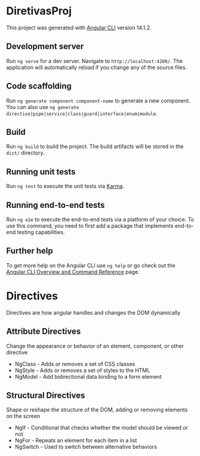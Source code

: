 # DiretivasProj

This project was generated with [Angular CLI](https://github.com/angular/angular-cli) version 14.1.2.

## Development server

Run `ng serve` for a dev server. Navigate to `http://localhost:4200/`. The application will automatically reload if you change any of the source files.

## Code scaffolding

Run `ng generate component component-name` to generate a new component. You can also use `ng generate directive|pipe|service|class|guard|interface|enum|module`.

## Build

Run `ng build` to build the project. The build artifacts will be stored in the `dist/` directory.

## Running unit tests

Run `ng test` to execute the unit tests via [Karma](https://karma-runner.github.io).

## Running end-to-end tests

Run `ng e2e` to execute the end-to-end tests via a platform of your choice. To use this command, you need to first add a package that implements end-to-end testing capabilities.

## Further help

To get more help on the Angular CLI use `ng help` or go check out the [Angular CLI Overview and Command Reference](https://angular.io/cli) page.


# Directives
Directives are how angular handles and changes the DOM dynamically

## Attribute Directives
Change the appearance or behavior of an element, component, or other directive
- NgClass - Adds or removes a set of CSS classes
- NgStyle - Adds or removes a set of styles to the HTML
- NgModel - Add bidirectional data binding to a form element

## Structural Directives
Shape or reshape the structure of the DOM, adding or removing elements on the screen
- NgIf - Conditional that checks whether the model should be viewed or not
- NgFor - Repeats an element for each item in a list
- NgSwitch - Used to switch between alternative behaviors
